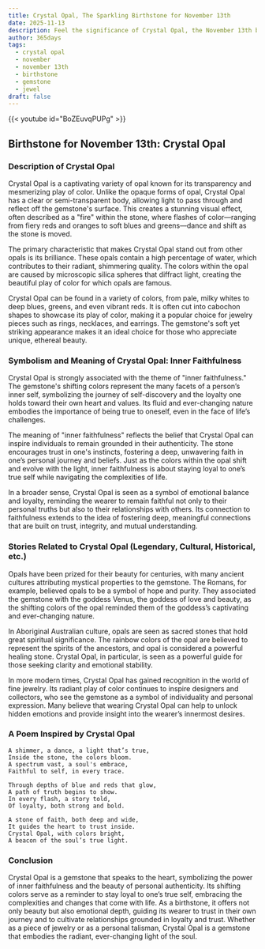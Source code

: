 ```yaml
---
title: Crystal Opal, The Sparkling Birthstone for November 13th
date: 2025-11-13
description: Feel the significance of Crystal Opal, the November 13th birthstone symbolizing Inner faithfulness. Let its beauty and meaning brighten your day.
author: 365days
tags:
  - crystal opal
  - november
  - november 13th
  - birthstone
  - gemstone
  - jewel
draft: false
---
```


{{< youtube id="BoZEuvqPUPg" >}}

## Birthstone for November 13th: Crystal Opal

### Description of Crystal Opal

Crystal Opal is a captivating variety of opal known for its transparency and mesmerizing play of color. Unlike the opaque forms of opal, Crystal Opal has a clear or semi-transparent body, allowing light to pass through and reflect off the gemstone's surface. This creates a stunning visual effect, often described as a "fire" within the stone, where flashes of color—ranging from fiery reds and oranges to soft blues and greens—dance and shift as the stone is moved.

The primary characteristic that makes Crystal Opal stand out from other opals is its brilliance. These opals contain a high percentage of water, which contributes to their radiant, shimmering quality. The colors within the opal are caused by microscopic silica spheres that diffract light, creating the beautiful play of color for which opals are famous.

Crystal Opal can be found in a variety of colors, from pale, milky whites to deep blues, greens, and even vibrant reds. It is often cut into cabochon shapes to showcase its play of color, making it a popular choice for jewelry pieces such as rings, necklaces, and earrings. The gemstone's soft yet striking appearance makes it an ideal choice for those who appreciate unique, ethereal beauty.

### Symbolism and Meaning of Crystal Opal: Inner Faithfulness

Crystal Opal is strongly associated with the theme of "inner faithfulness." The gemstone's shifting colors represent the many facets of a person’s inner self, symbolizing the journey of self-discovery and the loyalty one holds toward their own heart and values. Its fluid and ever-changing nature embodies the importance of being true to oneself, even in the face of life’s challenges.

The meaning of "inner faithfulness" reflects the belief that Crystal Opal can inspire individuals to remain grounded in their authenticity. The stone encourages trust in one's instincts, fostering a deep, unwavering faith in one’s personal journey and beliefs. Just as the colors within the opal shift and evolve with the light, inner faithfulness is about staying loyal to one’s true self while navigating the complexities of life.

In a broader sense, Crystal Opal is seen as a symbol of emotional balance and loyalty, reminding the wearer to remain faithful not only to their personal truths but also to their relationships with others. Its connection to faithfulness extends to the idea of fostering deep, meaningful connections that are built on trust, integrity, and mutual understanding.

### Stories Related to Crystal Opal (Legendary, Cultural, Historical, etc.)

Opals have been prized for their beauty for centuries, with many ancient cultures attributing mystical properties to the gemstone. The Romans, for example, believed opals to be a symbol of hope and purity. They associated the gemstone with the goddess Venus, the goddess of love and beauty, as the shifting colors of the opal reminded them of the goddess’s captivating and ever-changing nature.

In Aboriginal Australian culture, opals are seen as sacred stones that hold great spiritual significance. The rainbow colors of the opal are believed to represent the spirits of the ancestors, and opal is considered a powerful healing stone. Crystal Opal, in particular, is seen as a powerful guide for those seeking clarity and emotional stability.

In more modern times, Crystal Opal has gained recognition in the world of fine jewelry. Its radiant play of color continues to inspire designers and collectors, who see the gemstone as a symbol of individuality and personal expression. Many believe that wearing Crystal Opal can help to unlock hidden emotions and provide insight into the wearer’s innermost desires.

### A Poem Inspired by Crystal Opal

```
A shimmer, a dance, a light that’s true,  
Inside the stone, the colors bloom.  
A spectrum vast, a soul's embrace,  
Faithful to self, in every trace.  

Through depths of blue and reds that glow,  
A path of truth begins to show.  
In every flash, a story told,  
Of loyalty, both strong and bold.  

A stone of faith, both deep and wide,  
It guides the heart to trust inside.  
Crystal Opal, with colors bright,  
A beacon of the soul’s true light.
```

### Conclusion

Crystal Opal is a gemstone that speaks to the heart, symbolizing the power of inner faithfulness and the beauty of personal authenticity. Its shifting colors serve as a reminder to stay loyal to one’s true self, embracing the complexities and changes that come with life. As a birthstone, it offers not only beauty but also emotional depth, guiding its wearer to trust in their own journey and to cultivate relationships grounded in loyalty and trust. Whether as a piece of jewelry or as a personal talisman, Crystal Opal is a gemstone that embodies the radiant, ever-changing light of the soul.